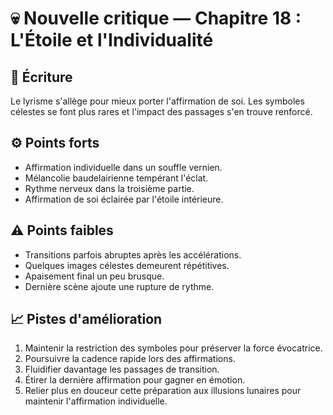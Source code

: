 # 💀 Nouvelle critique — Chapitre 18 : L'Étoile et l'Individualité

## 🧠 Écriture
Le lyrisme s'allège pour mieux porter l'affirmation de soi. Les symboles célestes se font plus rares et l'impact des passages s'en trouve renforcé.

## ⚙️ Points forts
- Affirmation individuelle dans un souffle vernien.
- Mélancolie baudelairienne tempérant l'éclat.
- Rythme nerveux dans la troisième partie.
- Affirmation de soi éclairée par l'étoile intérieure.

## ⚠️ Points faibles
- Transitions parfois abruptes après les accélérations.
- Quelques images célestes demeurent répétitives.
- Apaisement final un peu brusque.
- Dernière scène ajoute une rupture de rythme.

## 📈 Pistes d'amélioration
1. Maintenir la restriction des symboles pour préserver la force évocatrice.
2. Poursuivre la cadence rapide lors des affirmations.
3. Fluidifier davantage les passages de transition.
4. Étirer la dernière affirmation pour gagner en émotion.
5. Relier plus en douceur cette préparation aux illusions lunaires pour maintenir l'affirmation individuelle.
